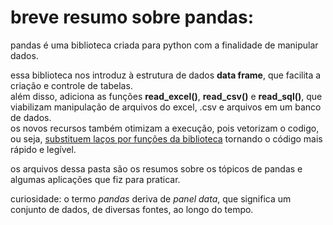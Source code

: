 # breve resumo sobre pandas:
pandas é uma biblioteca criada para python com a finalidade de manipular dados.

essa biblioteca nos introduz à estrutura de dados **data frame**, que facilita a criação e controle de tabelas.  
além disso, adiciona as funções **read_excel()**, **read_csv()** e **read_sql()**, que viabilizam manipulação de arquivos do excel, .csv e arquivos em um banco de dados.  
os novos recursos também otimizam a execução, pois vetorizam o codigo, ou seja, <a href="https://render.githubusercontent.com/view/ipynb?commit=02c82e6681d94ce8781e06366040cfe1f2e6b4a5&enc_url=68747470733a2f2f7261772e67697468756275736572636f6e74656e742e636f6d2f6c656f7065726173736f6c692f707974686f6e2f303263383265363638316439346365383738316530363336363034306366653166326536623461352f70616e6461732f5365726965735f507974686f6e2e6970796e62&nwo=leoperassoli%2Fpython&path=pandas%2FSeries_Python.ipynb&repository_id=258553702&repository_type=Repository#teste">substituem laços por funções da biblioteca</a> tornando o código mais rápido e legível.  

os arquivos dessa pasta são os resumos sobre os tópicos de pandas e algumas aplicações que fiz para praticar.

curiosidade: o termo *pandas* deriva de *panel data*, que significa um conjunto de dados, de diversas fontes, ao longo do tempo.
